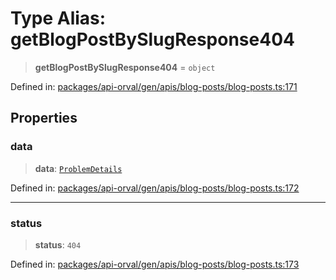 # Type Alias: getBlogPostBySlugResponse404

> **getBlogPostBySlugResponse404** = `object`

Defined in: [packages/api-orval/gen/apis/blog-posts/blog-posts.ts:171](https://github.com/the-inconvenience-store/mono-example/blob/77ed7dd80da67d5d4a2bd8320e638952ed491201/packages/api-orval/gen/apis/blog-posts/blog-posts.ts#L171)

## Properties

### data

> **data**: [`ProblemDetails`](../interfaces/ProblemDetails.md)

Defined in: [packages/api-orval/gen/apis/blog-posts/blog-posts.ts:172](https://github.com/the-inconvenience-store/mono-example/blob/77ed7dd80da67d5d4a2bd8320e638952ed491201/packages/api-orval/gen/apis/blog-posts/blog-posts.ts#L172)

***

### status

> **status**: `404`

Defined in: [packages/api-orval/gen/apis/blog-posts/blog-posts.ts:173](https://github.com/the-inconvenience-store/mono-example/blob/77ed7dd80da67d5d4a2bd8320e638952ed491201/packages/api-orval/gen/apis/blog-posts/blog-posts.ts#L173)
